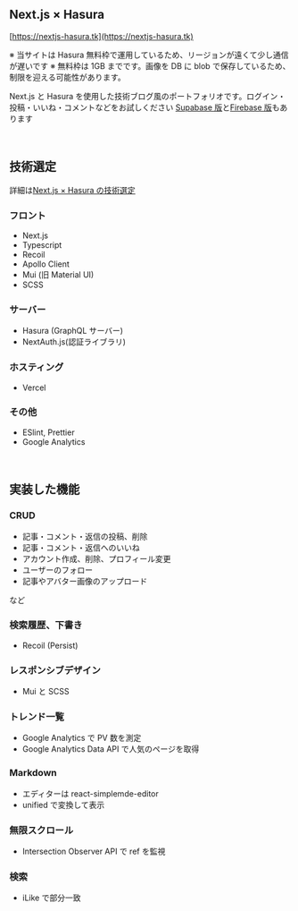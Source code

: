 ## Next.js × Hasura

[https://nextjs-hasura.tk](https://nextjs-hasura.tk)

※ 当サイトは Hasura 無料枠で運用しているため、リージョンが遠くて少し通信が遅いです
※ 無料枠は 1GB までです。画像を DB に blob で保存しているため、制限を迎える可能性があります。

Next.js と Hasura を使用した技術ブログ風のポートフォリオです。ログイン・投稿・いいね・コメントなどをお試しください
[Supabase 版](https://nextjs-supabase.tk)と[Firebase 版](https://nextjs-firebase)もあります

<br>

## 技術選定

詳細は[Next.js × Hasura の技術選定](https://nextjs-hasura/article/2VUSR4cSHml0oVyiQlLsU)

### フロント

- Next.js
- Typescript
- Recoil
- Apollo Client
- Mui (旧 Material UI)
- SCSS

### サーバー

- Hasura (GraphQL サーバー)
- NextAuth.js(認証ライブラリ)

### ホスティング

- Vercel

### その他

- ESlint, Prettier
- Google Analytics

<br>

## 実装した機能

### CRUD

- 記事・コメント・返信の投稿、削除
- 記事・コメント・返信へのいいね
- アカウント作成、削除、プロフィール変更
- ユーザーのフォロー
- 記事やアバター画像のアップロード

など

### 検索履歴、下書き

- Recoil (Persist)

### レスポンシブデザイン

- Mui と SCSS

### トレンド一覧

- Google Analytics で PV 数を測定
- Google Analytics Data API で人気のページを取得

### Markdown

- エディターは react-simplemde-editor
- unified で変換して表示

### 無限スクロール

- Intersection Observer API で ref を監視

### 検索

- iLike で部分一致
